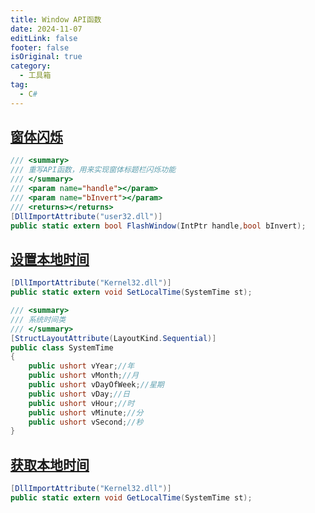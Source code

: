 ```yaml
---
title: Window API函数
date: 2024-11-07
editLink: false
footer: false
isOriginal: true
category:
  - 工具箱
tag:
  - C#
---
```


## [窗体闪烁](https://learn.microsoft.com/zh-cn/windows/win32/api/winuser/nf-winuser-flashwindow)

```cs
/// <summary>
/// 重写API函数，用来实现窗体标题栏闪烁功能
/// </summary>
/// <param name="handle"></param>
/// <param name="bInvert"></param>
/// <returns></returns>
[DllImportAttribute("user32.dll")]
public static extern bool FlashWindow(IntPtr handle,bool bInvert);
```

## [设置本地时间](https://learn.microsoft.com/zh-cn/windows/win32/api/sysinfoapi/nf-sysinfoapi-setlocaltime)

```cs
[DllImportAttribute("Kernel32.dll")]
public static extern void SetLocalTime(SystemTime st);

/// <summary>
/// 系统时间类
/// </summary>
[StructLayoutAttribute(LayoutKind.Sequential)]
public class SystemTime
{
    public ushort vYear;//年
    public ushort vMonth;//月
    public ushort vDayOfWeek;//星期
    public ushort vDay;//日
    public ushort vHour;//时
    public ushort vMinute;//分
    public ushort vSecond;//秒
}
```

## [获取本地时间](https://learn.microsoft.com/zh-cn/windows/win32/api/minwinbase/ns-minwinbase-systemtime)

```cs
[DllImportAttribute("Kernel32.dll")]
public static extern void GetLocalTime(SystemTime st);
```